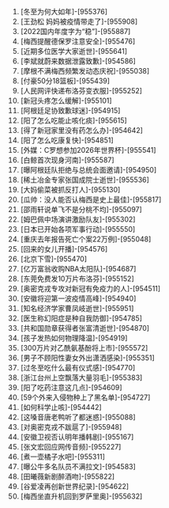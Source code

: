 
1. [冬至为何大如年]-[955376]
1. [王劲松 妈妈被疫情带走了]-[955908]
1. [2022国内年度字为“稳”]-[955887]
1. [梅西提醒德保罗注意安全]-[955476]
1. [近期多位医学大家逝世]-[955641]
1. [李斌就蔚来数据泄露致歉]-[954586]
1. [摩根不满梅西频繁发动态庆祝]-[955038]
1. [付豪50分18篮板]-[955439]
1. [人民网评快递布洛芬变衣服]-[955252]
1. [新冠头疼怎么缓解]-[955101]
1. [阿根廷足协致歉球迷]-[954915]
1. [阳了怎么吃能止咳化痰]-[955615]
1. [得了新冠家里没有药怎么办]-[954642]
1. [阳了怎么吃康复快]-[954851]
1. [外媒：C罗想参加2026年世界杯]-[955541]
1. [白鲸首次现身河南]-[955587]
1. [曝阿根廷队拒绝与总统会面邀请]-[954950]
1. [稀土冶金专家张国成院士逝世]-[955536]
1. [大妈偷菜被抓反打人]-[955130]
1. [瓜帅：没人能否认梅西是史上最佳]-[955817]
1. [邵雨轩说单飞不是分桃不均]-[955097]
1. [姆巴佩中场演讲激励队友]-[955302]
1. [日本已开始各项军事行动]-[955550]
1. [重庆去年报告死亡个案22万例]-[955048]
1. [回来的女儿开播]-[954576]
1. [北京下雪]-[955470]
1. [亿万富翁收购NBA太阳队]-[954687]
1. [东莞免费发10万片布洛芬]-[955152]
1. [奥密克戎专攻对新冠有免疫力的人]-[954511]
1. [安徽将迎第一波疫情高峰]-[954940]
1. [知名经济学家曹凤岐逝世]-[955951]
1. [医生称幻阳症是种自我防御]-[954785]
1. [共和国勋章获得者张富清逝世]-[954870]
1. [孩子发热如何物理降温]-[954919]
1. [300万片对乙酰氨基酚将上市]-[955572]
1. [男子不顾阳性妻女外出潇洒感染]-[955351]
1. [过冬至吃什么最有仪式感]-[954770]
1. [浙江台州上空飘落大量羽毛]-[955383]
1. [阳了吃药注意这几点]-[954609]
1. [59个外来入侵物种上了黑名单]-[954727]
1. [如何科学止咳]-[954442]
1. [这嗓音唐老鸭听了都迷惑]-[955088]
1. [对奥密克戎不跋扈了]-[955948]
1. [安徽卫视否认明年播韩剧]-[955167]
1. [张文宏回应网传音频]-[955227]
1. [煮一壶橘子水吧]-[955311]
1. [曝公牛多名队员不满拉文]-[954583]
1. [田曦薇新剧醉酒吻]-[955822]
1. [谷爱凌再创新世界纪录]-[954622]
1. [梅西坐直升机回到罗萨里奥]-[955632]